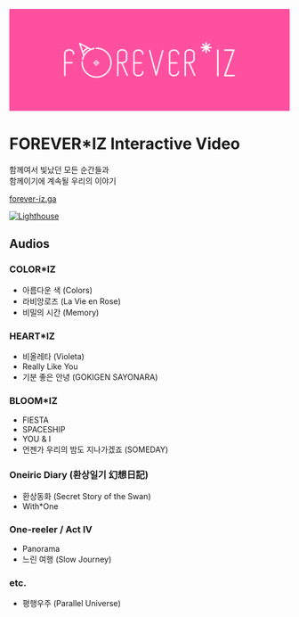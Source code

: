 ![FOREVER*IZ](/.github/foreveriz.png?raw=true "FOREVER*IZ")  
# FOREVER*IZ Interactive Video
함께여서 빛났던 모든 순간들과  
함께이기에 계속될 우리의 이야기  
  
[forever-iz.ga](https://forever-iz.ga)  

[![Lighthouse](https://github.com/delta-kor/forever-iz/actions/workflows/main.yml/badge.svg)](https://github.com/delta-kor/forever-iz/actions/workflows/main.yml)

## Audios
### COLOR*IZ
- 아름다운 색 (Colors)
- 라비앙로즈 (La Vie en Rose)
- 비밀의 시간 (Memory)

### HEART*IZ
- 비올레타 (Violeta)
- Really Like You
- 기분 좋은 안녕 (GOKIGEN SAYONARA)

### BLOOM*IZ
- FIESTA
- SPACESHIP
- YOU & I
- 언젠가 우리의 밤도 지나가겠죠 (SOMEDAY)

### Oneiric Diary (환상일기 幻想日記)
- 환상동화 (Secret Story of the Swan)
- With*One

### One-reeler / Act IV
- Panorama
- 느린 여행 (Slow Journey)

### etc.
- 평행우주 (Parallel Universe)

